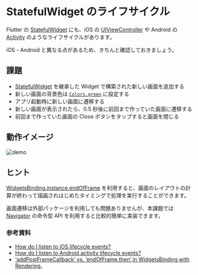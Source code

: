 # StatefulWidget のライフサイクル

Flutter の [StatefulWidget] にも、iOS の [UIViewController] や Android の [Activity] のようなライフサイクルがあります。

iOS・Android と異なる点があるため、きちんと確認しておきましょう。

## 課題

- [StatefulWidget] を継承した Widget で構築された新しい画面を追加する
- 新しい画面の背景色は [`Colors.green`] に設定する
- アプリ起動時に新しい画面に遷移する
- 新しい画面が表示されたら、0.5 秒後に前回まで作っていた画面に遷移する
- 前回まで作っていた画面の Close ボタンをタップすると画面を閉じる

## 動作イメージ

![demo]

## ヒント

[WidgetsBinding.instance.endOfFrame] を利用すると、画面のレイアウトの計算が終わって描画されはじめたタイミングで処理を実行することができます。

画面遷移は外部パッケージを利用しても問題ありませんが、本課題では [Navigator] の命令型 API を利用すると比較的簡単に実装できます。

### 参考資料

- [How do I listen to iOS lifecycle events?]
- [How do I listen to Android activity lifecycle events?]
- [‘addPostFrameCallback’ vs. ‘endOfFrame.then’ in WidgetsBinding with Rendering.]

<!-- Links -->

[StatefulWidget]: https://api.flutter.dev/flutter/widgets/StatefulWidget-class.html

[UIViewController]: https://developer.apple.com/documentation/uikit/uiviewcontroller

[Activity]: https://developer.android.com/guide/components/activities/activity-lifecycle

[`Colors.green`]: https://api.flutter.dev/flutter/material/Colors/green-constant.html

[demo]: https://github.com/yumemi-inc/flutter-training-template/blob/main/docs/sessions/images/lifecycle/demo.gif?raw=true

[WidgetsBinding.instance.endOfFrame]: https://api.flutter.dev/flutter/scheduler/SchedulerBinding/endOfFrame.html

[Navigator]: https://api.flutter.dev/flutter/widgets/Navigator-class.html

[How do I listen to iOS lifecycle events?]: https://docs.flutter.dev/get-started/flutter-for/uikit-devs#listening-to-lifecycle-events

[How do I listen to Android activity lifecycle events?]: https://docs.flutter.dev/get-started/flutter-for/android-devs#how-do-i-listen-to-android-activity-lifecycle-events

[‘addPostFrameCallback’ vs. ‘endOfFrame.then’ in WidgetsBinding with Rendering.]: https://medium.com/@ahmeddhus/addpostframecallback-vs-endofframe-then-in-widgetsbinding-with-rendering-a8ed5d527669
